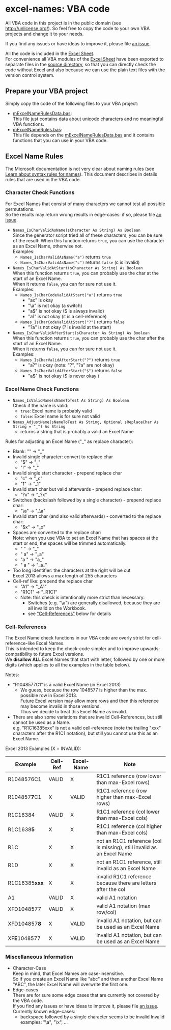 # excel-names: VBA code

All VBA code in this project is in the public domain (see <http://unlicense.org/>). 
So feel free to copy the code to your own VBA projects and change it to your needs.

If you find any issues or have ideas to improve it, please 
file [an issue](https://github.com/MartinTrummer/excel-names/issues).

All the code is included in the [Excel Sheet](NameRulesUnicode64k.xlsm).  
For convenience all VBA modules of the [Excel Sheet](NameRulesUnicode64k.xlsm)
have been exported to separate files in the [source directory](source/), 
so that you can directly check the code without Excel and also because we 
can use the plain text files with the version control system.

## Prepare your VBA project
Simply copy the code of the following files to your VBA project:
- [mExcelNameRulesData.bas](source/mExcelNameRulesData.bas):  
  This file just contains data about unicode characters and no meaningful VBA functions.
- [mExcelNameRules.bas](source/mExcelNameRules.bas):  
  This file depends on the [mExcelNameRulesData.bas](source/mExcelNameRulesData.bas) 
  and it contains functions that you can use in your VBA code.

## Excel Name Rules
The Microsoft documentation is not very clear about naming rules 
(see [Learn about syntax rules for names](https://goo.gl/k4Ne1E)). 
This document describes in details rules that are used in the VBA code.

### Character Check Functions
For Excel Names that consist of many characters we cannot test all possible permutations.  
So the results may return wrong results in edge-cases: 
if so, please file [an issue](https://github.com/MartinTrummer/excel-names/issues).

- `Names_IsCharValidAsName(sCharacter As String) As Boolean`  
  Since the generator script tried all of these characters, you can be sure of the result:
  When this function returns `true`, you can use the character as an Excel Name, otherwise not.  
  Examples:
  - `Names_IsCharValidAsName("a")` returns `true`
  - `Names_IsCharValidAsName("c")` returns `false` (c is invalid)
- `Names_IsCharValidAtStart(sCharacter As String) As Boolean`  
  When this function returns `true`, you can probably use the char at the start of an Excel Name.  
  When it returns `false`, you can for sure not use it.  
  Examples:
  - `Names_IsCharCodeValidAtStart("a")` returns `true`
    - "ax" is okay
    - "\a" is not okay (a switch)
    - "a$" is not okay ($ is always invalid)
    - "a1" is not okay (it is a cell-reference)
  - `Names_IsCharCodeValidAtStart("?")` returns `false`
    - "?a" is not okay (? is invalid at the start)
- `Names_IsCharValidAfterStart(sCharacter As String) As Boolean`     
  When this function returns `true`, you can probably use the char after the start of an Excel Name.  
  When it returns `false`, you can for sure not use it.  
  Examples:
  - `Names_IsCharValidAfterStart("?")` returns `true`
    - "a?" is okay (note: "?", "?a" are not okay)
  - `Names_IsCharValidAfterStart("$")` returns `false`
    - "a$" is not okay ($ is never okay )

### Excel Name Check Functions
- `Names_IsValidName(sNameToTest As String) As Boolean`  
   Check if the name is valid:  
  - `true`: Excel name is probably valid
  - `false`: Excel name is for sure not valid
- `Names_AdjustName(sNameToTest As String, Optional sReplaceChar As String = "_") As String`
  - returns a string that is probably a valid an Excel Name

Rules for adjusting an Excel Name ("_" as replace character):
- Blank: "" -> "_"
- Invalid single character: convert to replace char
  - "$" -> "_"
  - "!" -> "_"
- Invalid single start character - prepend replace char
  - "c" -> "_c"
  - "1" -> "_1"
- Invalid start char but valid afterwards - prepend replace char:
  - "?x" -> "_?x"
- Switches (backslash followed by a single character) - prepend replace char:
  - "\a" -> "_\a"
- Invalid start char (and also valid afterwards) - converted to the replace char:
  - "$x" -> "_x"
- Spaces are converted to the replace char:  
  Note: when you use VBA to set an Excel Name that has spaces at the start or end, the spaces will be trimmed automatically.
  - " " -> "_"
  - " a" -> "_a"
  - "a " -> "a_"
  - " a " -> "\_a\_"
- Too long identifier: the characters at the right will be cut  
  Excel 2013 allows a max length of 255 characters
- Cell-ref like: prepend the replace char
  - "A1" -> "_A1"
  - "R1C1" -> "_R1C1"
  - Note: this check is intentionally more strict than necessary: 
    - Switches (e.g. "\a") are generally disallowed, because they are all invalid on the Workbook.
    - see ["Cell-References"](#cell-references) below for details


### Cell-References
The Excel Name check functions in our VBA code are overly strict for cell-reference-like Excel Names.  
This is intended to keep the check-code simpler and to improve upwards-compatibility to future Excel versions.  
We **disallow ALL** Excel Names that start with letter, followed by one or more digits (which applies to all the examples in the table below).

Notes:
- "R1048577C1" is a valid Excel Name (in Excel 2013)  
    - We guess, because the row 1048577 is higher than the max. possible row in Excel 2013.  
    Future Excel version may allow more rows and then this reference may become invalid in those versions.  
    Thus we decide to treat this Excel Name as invalid.
- There are also some variations that are invalid Cell-References, but still cannot be used as a Name.  
  e.g. "R1C16385xxx" is not a valid cell-reference (note the trailing "xxx" characters after the R1C1 notation), 
  but still you cannot use this as an Excel Name.

Excel 2013 Examples (X = INVALID):

| Example | Cell-Ref | Excel-Name | Note |
| --- | --- | --- | --- |
| R1048576C1 | VALID | X | R1C1 reference (row lower than max-Excel rows) |
| R104857**7**C1 | X | VALID | R1C1 reference (row higher than max-Excel rows) |
| R1C16384 | VALID | X | R1C1 reference (col lower than max-Excel cols) |
| R1C1638**5** | X | X | R1C1 reference (col higher than max-Excel cols) |
| R1C | X | X | not an R1C1 reference (col is missing), still invalid as an Excel Name |
| R1D | X | X | not an R1C1 reference, still invalid as an Excel Name |
| R1C16385**xxx** | X | X | invalid R1C1 reference because there are letters after the col |
| A1 | VALID | X  | valid A1 notation  |
| XFD1048577 | VALID | X  | valid A1 notation (max row/col) |
| XFD104857**8** | X | VALID | invalid A1 notation, but can be used as an Excel Name |
| XF**E**1048577 | X | VALID | invalid A1 notation, but can be used as an Excel Name |

### Miscellaneous Information
- Character-Case   
  Keep in mind, that Excel Names are case-insensitive.  
  So if you create an Excel Name like "abc" and then another Excel Name "ABC", the later Excel Name will overwrite the first one.
- Edge-cases  
  There are for sure some edge cases that are currently not covered by the VBA code.  
  If you find any issues or have ideas to improve it, please 
  file [an issue](https://github.com/MartinTrummer/excel-names/issues).  
  Currently known edge-cases:
  - backspace followed by a single character seems to be invalid
    Invalid examples: "\a", "\x", ...

